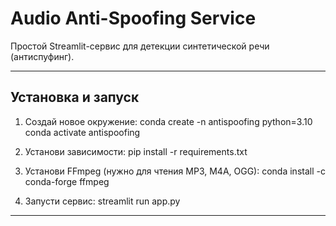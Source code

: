 # Audio Anti-Spoofing Service

Простой Streamlit-сервис для детекции синтетической речи (антиспуфинг).

---

## Установка и запуск

1. Создай новое окружение:
   conda create -n antispoofing python=3.10
   conda activate antispoofing

2. Установи зависимости:
   pip install -r requirements.txt

3. Установи FFmpeg (нужно для чтения MP3, M4A, OGG):
   conda install -c conda-forge ffmpeg

4. Запусти сервис:
   streamlit run app.py

---
